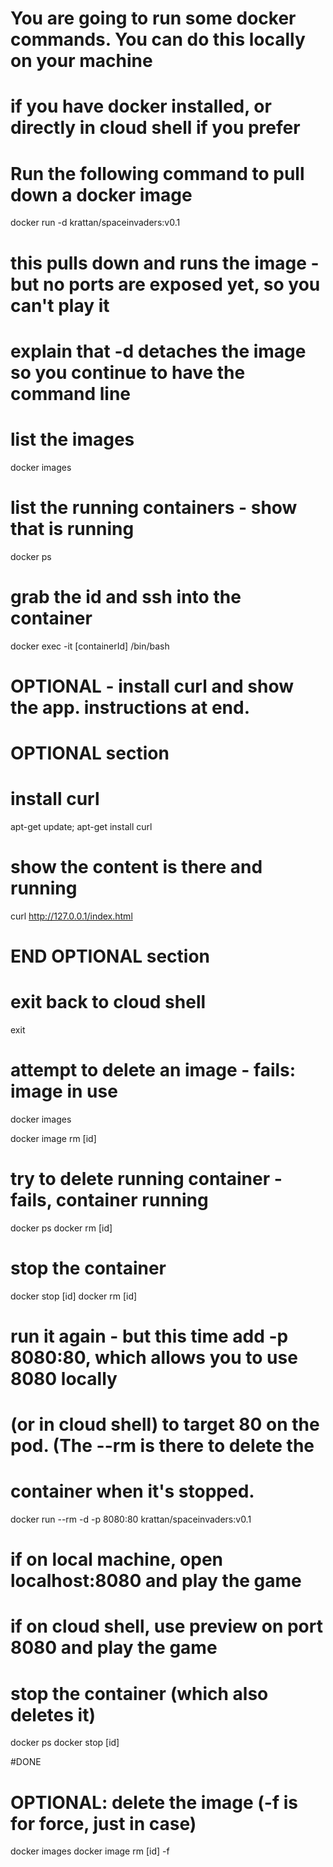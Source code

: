 # You are going to run some docker commands. You can do this locally on your machine 
# if you have docker installed, or directly in cloud shell if you prefer

# Run the following command to pull down a docker image

docker run -d krattan/spaceinvaders:v0.1

# this pulls down and runs the image - but no ports are exposed yet, so you can't play it 
# explain that -d detaches the image so you continue to have the command line

# list the images

docker images

# list the running containers - show that is running

docker ps


# grab the id and ssh into the container

docker exec -it [containerId] /bin/bash

# OPTIONAL - install curl and show the app. instructions at end.

# OPTIONAL section

# install curl

apt-get update; apt-get install curl

# show the content is there and running

curl http://127.0.0.1/index.html

# END OPTIONAL section

# exit back to cloud shell

exit

# attempt to delete an image - fails: image in use

docker images

docker image rm [id]

# try to delete running container - fails, container running

docker ps
docker rm [id]

# stop the container 

docker stop [id]
docker rm [id]

# run it again - but this time add -p 8080:80, which allows you to use 8080 locally 
# (or in cloud shell) to target 80 on the pod.  (The --rm is there to delete the 
# container when it's stopped.

docker run --rm -d -p 8080:80 krattan/spaceinvaders:v0.1

# if on local machine, open localhost:8080 and play the game
# if on cloud shell, use preview on port 8080 and play the game


# stop the container (which also deletes it)

docker ps
docker stop [id]

#DONE

# OPTIONAL: delete the image (-f is for force, just in case)

docker images
docker image rm [id] -f


